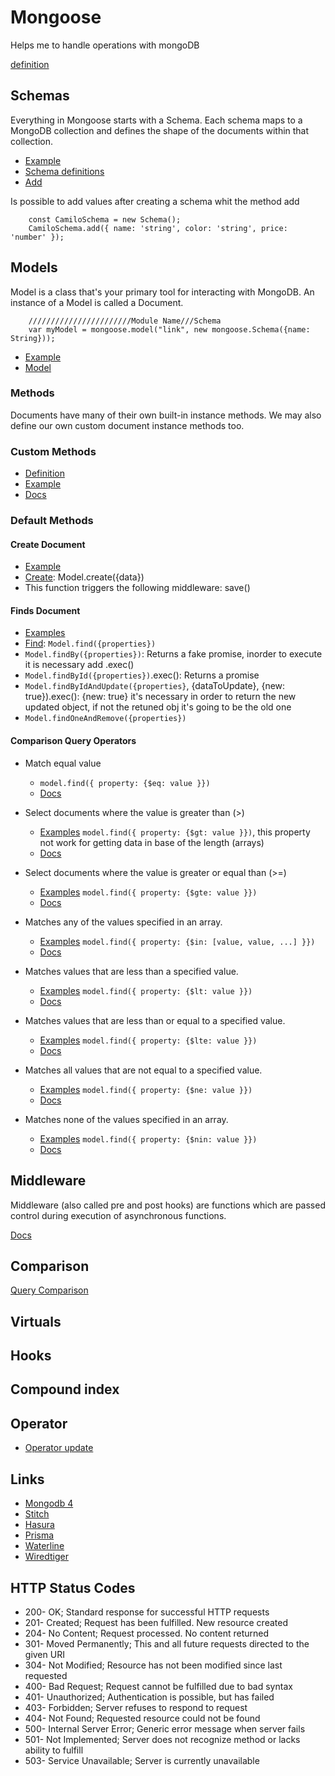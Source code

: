 # Mongoose
Helps me to handle operations with mongoDB

[definition](https://mongoosejs.com/docs/guide.html#definition)

## Schemas 
Everything in Mongoose starts with a Schema. Each schema maps to a MongoDB collection and defines the shape of the documents within that collection.

* [Example](/src/tag/tag.model.js) 
* [Schema definitions](https://mongoosejs.com/docs/guide.html#definition)
* [Add](https://mongoosejs.com/docs/api.html#schema_Schema-add)


Is possible to add values after creating a schema whit the method add

```
    const CamiloSchema = new Schema();
    CamiloSchema.add({ name: 'string', color: 'string', price: 'number' });
```


## Models 
Model is a class that's your primary tool for interacting with MongoDB. An instance of a Model is called a Document.

```
    ///////////////////////Module Name///Schema
    var myModel = mongoose.model("link", new mongoose.Schema({name: String}));
```

* [Example](/src/log/log.model.js)
* [Model](https://mongoosejs.com/docs/api.html#model_Model)

### Methods
Documents have many of their own built-in instance methods. We may also define our own custom document instance methods too.

### Custom Methods

* [Definition](/src/tag/tag.model.js)
* [Example](/src/tag/tag.controller.js)
* [Docs](https://mongoosejs.com/docs/guide.html#methods)

### Default Methods

#### Create Document
* [Example](/src/utils/gCrud.js)
* [Create](https://mongoosejs.com/docs/api.html#model_Model.create): Model.create({data})
* This function triggers the following middleware: save()

#### Finds Document
* [Examples](/src/utils/gCrud.js)
* [Find](https://mongoosejs.com/docs/api.html#model_Model.find): `Model.find({properties})`
* `Model.findBy({properties})`: Returns a fake promise, inorder to execute it is necessary add .exec()
* `Model.findById({properties})`.exec(): Returns a promise
* `Model.findByIdAndUpdate({properties}`, {dataToUpdate}, {new: true}).exec(): {new: true} it's necessary in order to return the new updated object, if not the retuned obj it's going to be the old one
* `Model.findOneAndRemove({properties})`

#### Comparison Query Operators
* Match equal value
    * `model.find({ property: {$eq: value }})`
    * [Docs](https://docs.mongodb.com/manual/reference/operator/query/eq/#op._S_eq)

* Select documents where the value is greater than (>)
    * [Examples](/src/utils/greater.js) `model.find({ property: {$gt: value }})`, this property not work for getting data in base of the length (arrays)
    * [Docs](https://docs.mongodb.com/manual/reference/operator/query/gt/#op._S_gt)

* Select documents where the value is greater or equal than (>=)
    * [Examples](/src/utils/greaterEqual.js) `model.find({ property: {$gte: value }})`
    * [Docs](https://docs.mongodb.com/manual/reference/operator/query/gte/#op._S_gte)

* Matches any of the values specified in an array.
    * [Examples](/src/utils/inArray.js) `model.find({ property: {$in: [value, value, ...] }})`
    * [Docs](https://docs.mongodb.com/manual/reference/operator/query/in/#op._S_in)

* Matches values that are less than a specified value.
    * [Examples](/src/utils/less.js) `model.find({ property: {$lt: value }})`
    * [Docs](https://docs.mongodb.com/manual/reference/operator/query/lt/#op._S_lt)

* 	Matches values that are less than or equal to a specified value.
    * [Examples](/src/utils/lessEqual.js) `model.find({ property: {$lte: value }})`
    * [Docs](https://docs.mongodb.com/manual/reference/operator/query/lte/#op._S_lte)

* 	Matches all values that are not equal to a specified value.
    * [Examples](/src/utils/noEqual.js) `model.find({ property: {$ne: value }})`
    * [Docs](https://docs.mongodb.com/manual/reference/operator/query/ne/#op._S_ne)

* 	Matches none of the values specified in an array.
    * [Examples](/src/utils/noInArray.js) `model.find({ property: {$nin: value }})`
    * [Docs](https://docs.mongodb.com/manual/reference/operator/query/nin/#op._S_nin)

## Middleware
Middleware (also called pre and post hooks) are functions which are passed control during execution of asynchronous functions. 

[Docs](https://mongoosejs.com/docs/middleware.html)

## Comparison

[Query Comparison](https://docs.mongodb.com/manual/reference/operator/query-comparison/)

## Virtuals

## Hooks

## Compound index


## Operator
* [Operator update](https://docs.mongodb.com/manual/reference/operator/update/)

## Links
* [Mongodb 4](https://www.mongodb.com/mongodb-4.0)
* [Stitch](https://www.mongodb.com/cloud/stitch)
* [Hasura](https://hasura.io/)
* [Prisma](https://www.prisma.io/)
* [Waterline](https://www.npmjs.com/package/waterline)
* [Wiredtiger](http://www.wiredtiger.com/)

## HTTP Status Codes
* 200- OK; Standard response for successful HTTP requests
* 201- Created; Request has been fulfilled. New resource created
* 204- No Content; Request processed. No content returned
* 301- Moved Permanently; This and all future requests directed to the given URI
* 304- Not Modified; Resource has not been modified since last requested
* 400- Bad Request; Request cannot be fulfilled due to bad syntax
* 401- Unauthorized; Authentication is possible, but has failed
* 403- Forbidden; Server refuses to respond to request
* 404- Not Found; Requested resource could not be found
* 500- Internal Server Error; Generic error message when server fails
* 501- Not Implemented; Server does not recognize method or lacks ability to fulfill
* 503- Service Unavailable; Server is currently unavailable